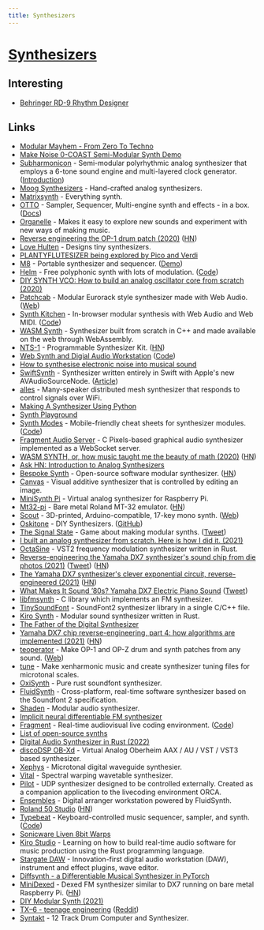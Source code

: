 ```yaml
---
title: Synthesizers
---
```


# [Synthesizers](https://en.wikipedia.org/wiki/Synthesizer)

## Interesting

- [Behringer RD-9 Rhythm Designer](https://www.behringer.com/product.html)

## Links

- [Modular Mayhem - From Zero To Techno](https://www.youtube.com/watch?v=nGaVBCnkKng)
- [Make Noise 0-COAST Semi-Modular Synth Demo](https://www.youtube.com/watch?v=5FW8QYt6bio)
- [Subharmonicon](https://www.moogmusic.com/products/subharmonicon) - Semi-modular polyrhythmic analog synthesizer that employs a 6-tone sound engine and multi-layered clock generator. ([Introduction](https://www.youtube.com/watch?v=VaxSc8XJb9A))
- [Moog Synthesizers](https://www.moogmusic.com/) - Hand-crafted analog synthesizers.
- [Matrixsynth](https://www.matrixsynth.com/) - Everything synth.
- [OTTO](https://github.com/OTTO-project/OTTO) - Sampler, Sequencer, Multi-engine synth and effects - in a box. ([Docs](https://otto-project.github.io/docs/))
- [Organelle](https://www.critterandguitari.com/organelle) - Makes it easy to explore new sounds and experiment with new ways of making music.
- [Reverse engineering the OP-1 drum patch (2020)](https://schollz.com/blog/op1/) ([HN](https://news.ycombinator.com/item?id=23211467))
- [Love Hulten](http://www.lovehulten.com/) - Designs tiny synthesizers.
- [PLANTYFLUTESIZER being explored by Pico and Verdi](https://twitter.com/_bichopalo_/status/1248919043161182209)
- [M8](https://dirtywave.com/) - Portable synthesizer and sequencer. ([Demo](https://www.youtube.com/watch?v=DCFJ-3QfqZA))
- [Helm](https://tytel.org/helm/) - Free polyphonic synth with lots of modulation. ([Code](https://github.com/mtytel/helm))
- [DIY SYNTH VCO: How to build an analog oscillator core from scratch (2020)](https://www.youtube.com/watch?v=QBatvo8bCa4)
- [Patchcab](https://github.com/spectrome/patchcab) - Modular Eurorack style synthesizer made with Web Audio. ([Web](https://patch.cab/))
- [Synth Kitchen](https://synth.kitchen/) - In-browser modular synthesis with Web Audio and Web MIDI. ([Code](https://github.com/spencerudnick/synth.kitchen))
- [WASM Synth](https://timdaub.github.io/wasm-synth/) - Synthesizer built from scratch in C++ and made available on the web through WebAssembly.
- [NTS-1](https://www.korg.com/us/products/dj/nts_1/) - Programmable Synthesizer Kit. ([HN](https://news.ycombinator.com/item?id=25950502))
- [Web Synth and Digial Audio Workstation](https://notes.ameo.design/) ([Code](https://github.com/Ameobea/web-synth))
- [How to synthesise electronic noise into musical sound](https://twitter.com/BBCArchive/status/1358788928505933824)
- [SwiftSynth](https://github.com/GrantJEmerson/SwiftSynth) - Synthesizer written entirely in Swift with Apple's new AVAudioSourceNode. ([Article](https://medium.com/better-programming/building-a-synthesizer-in-swift-866cd15b731))
- [alles](https://github.com/bwhitman/alles) - Many-speaker distributed mesh synthesizer that responds to control signals over WiFi.
- [Making A Synthesizer Using Python](https://www.reddit.com/r/Python/comments/lw50ne/making_a_synthesizer_using_python/)
- [Synth Playground](https://learningsynths.ableton.com/en/playground)
- [Synth Modes](https://synthmodes.com/) - Mobile-friendly cheat sheets for synthesizer modules. ([Code](https://github.com/boourns/synthmodes))
- [Fragment Audio Server](https://github.com/grz0zrg/fas) - C Pixels-based graphical audio synthesizer implemented as a WebSocket server.
- [WASM SYNTH, or, how music taught me the beauty of math (2020)](https://timdaub.github.io/2020/02/19/wasm-synth/#f1) ([HN](https://news.ycombinator.com/item?id=27276400))
- [Ask HN: Introduction to Analog Synthesizers](https://news.ycombinator.com/item?id=27822489)
- [Bespoke Synth](https://www.bespokesynth.com/) - Open-source software modular synthesizer. ([HN](https://news.ycombinator.com/item?id=28529672))
- [Canvas](https://github.com/nhthn/canvas) - Visual additive synthesizer that is controlled by editing an image.
- [MiniSynth Pi](https://github.com/rsta2/minisynth) - Virtual analog synthesizer for Raspberry Pi.
- [Mt32-pi](https://github.com/dwhinham/mt32-pi) - Bare metal Roland MT-32 emulator. ([HN](https://news.ycombinator.com/item?id=28727084))
- [Scout](https://github.com/oskitone/scout) - 3D-printed, Arduino-compatible, 17-key mono synth. ([Web](https://www.oskitone.com/product/scout-synth))
- [Oskitone](https://www.oskitone.com/) - DIY Synthesizers. ([GitHub](https://github.com/oskitone))
- [The Signal State](https://signalstate.io/) - Game about making modular synths. ([Tweet](https://twitter.com/notch/status/1449855636842311680))
- [I built an analog synthesizer from scratch. Here is how I did it. (2021)](https://www.youtube.com/watch?v=PATlf0W3m7k)
- [OctaSine](https://github.com/greatest-ape/OctaSine) - VST2 frequency modulation synthesizer written in Rust.
- [Reverse-engineering the Yamaha DX7 synthesizer's sound chip from die photos (2021)](https://www.righto.com/2021/11/reverse-engineering-yamaha-dx7.html) ([Tweet](https://twitter.com/kenshirriff/status/1459572903213613056)) ([HN](https://news.ycombinator.com/item?id=29211401))
- [The Yamaha DX7 synthesizer's clever exponential circuit, reverse-engineered (2021)](https://www.righto.com/2021/11/reverse-engineering-yamaha-dx7_28.html) ([HN](https://news.ycombinator.com/item?id=29370875))
- [What Makes It Sound ’80s? Yamaha DX7 Electric Piano Sound](https://meganlavengood.com/wp-content/uploads/2019/09/Lavengood-2019-%E2%80%9CWhat-Makes-It-Sound-%E2%80%9980s%E2%80%9D-The-Yamaha-DX7-Electr.pdf) ([Tweet](https://twitter.com/kenshirriff/status/1459579767410216963))
- [libfmsynth](https://github.com/Themaister/libfmsynth) - C library which implements an FM synthesizer.
- [TinySoundFont](https://github.com/schellingb/TinySoundFont) - SoundFont2 synthesizer library in a single C/C++ file.
- [Kiro Synth](https://github.com/chris-zen/kiro-synth) - Modular sound synthesizer written in Rust.
- [The Father of the Digital Synthesizer](https://priceonomics.com/the-father-of-the-digital-synthesizer/)
- [Yamaha DX7 chip reverse-engineering, part 4: how algorithms are implemented (2021)](http://www.righto.com/2021/12/yamaha-dx7-chip-reverse-engineering.html) ([HN](https://news.ycombinator.com/item?id=29515087))
- [teoperator](https://github.com/schollz/teoperator) - Make OP-1 and OP-Z drum and synth patches from any sound. ([Web](https://teoperator.com/))
- [tune](https://github.com/Woyten/tune) - Make xenharmonic music and create synthesizer tuning files for microtonal scales.
- [OxiSynth](https://github.com/PolyMeilex/OxiSynth) - Pure rust soundfont synthesizer.
- [FluidSynth](https://github.com/FluidSynth/fluidsynth) - Cross-platform, real-time software synthesizer based on the Soundfont 2 specification.
- [Shaden](https://github.com/brettbuddin/shaden) - Modular audio synthesizer.
- [Implicit neural differentiable FM synthesizer](https://github.com/andreasjansson/fmsynth)
- [Fragment](https://www.fsynth.com/) - Real-time audiovisual live coding environment. ([Code](https://github.com/grz0zrg/fsynth))
- [List of open-source synths](https://github.com/Atarity/diy-synths)
- [Digital Audio Synthesizer in Rust (2022)](https://0xc45.com/blog/digital-audio-synthesizer-in-rust/)
- [discoDSP OB-Xd](https://github.com/reales/OB-Xd) - Virtual Analog Oberheim AAX / AU / VST / VST3 based synthesizer.
- [Xephys](https://github.com/suhr/xephys) - Microtonal digital waveguide synthesier.
- [Vital](https://github.com/mtytel/vital) - Spectral warping wavetable synthesizer.
- [Pilot](https://github.com/hundredrabbits/Pilot) - UDP synthesizer designed to be controlled externally. Created as a companion application to the livecoding environment ORCA.
- [Ensembles](https://github.com/SubhadeepJasu/Ensembles) - Digital arranger workstation powered by FluidSynth.
- [Roland 50 Studio](https://roland50.studio/) ([HN](https://news.ycombinator.com/item?id=30638634))
- [Typebeat](https://typebeat.kofi.sexy/) - Keyboard-controlled music sequencer, sampler, and synth. ([Code](https://github.com/kofigumbs/typebeat))
- [Sonicware Liven 8bit Warps](https://sonicware.jp/products/liven-8bit-warps)
- [Kiro Studio](https://github.com/chris-zen/kiro-studio) - Learning on how to build real-time audio software for music production using the Rust programming language.
- [Stargate DAW](https://github.com/stargateaudio/stargate) - Innovation-first digital audio workstation (DAW), instrument and effect plugins, wave editor.
- [Diffsynth - a Differentiable Musical Synthesizer in PyTorch](https://github.com/hyakuchiki/diffsynth)
- [MiniDexed](https://github.com/probonopd/MiniDexed) - Dexed FM synthesizer similar to DX7 running on bare metal Raspberry Pi. ([HN](https://news.ycombinator.com/item?id=31062237))
- [DIY Modular Synth (2021)](https://loophole-letters.vercel.app/diy-modular-synth)
- [TX–6 - teenage engineering](https://teenage.engineering/products/tx-6) ([Reddit](https://www.reddit.com/r/synthesizers/comments/u8noc6/new_teenage_engineering_mixer_is_smaller_than/))
- [Syntakt](https://www.elektron.se/products/syntakt/) - 12 Track Drum Computer and Synthesizer.